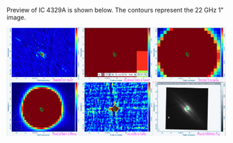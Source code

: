 Preview of IC 4329A is shown below. The contours represent the 22 GHz 1" image. 

![IC4329A.png](IC4329A.png "IC4329A")

